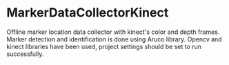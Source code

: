 # MarkerDataCollectorKinect
Offline marker location data collector with kinect's color and depth frames. 
Marker detection and identification is done using Aruco library.
Opencv and kinect libraries have been used, project settings should be set to run successfully.
